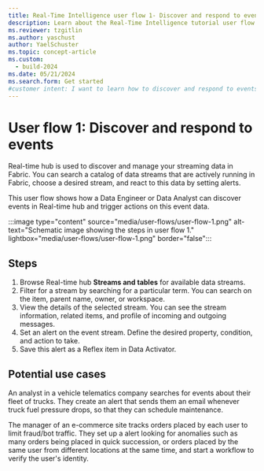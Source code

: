 ```yaml
---
title: Real-Time Intelligence user flow 1- Discover and respond to events
description: Learn about the Real-Time Intelligence tutorial user flow 1 and how to discover and respond to events in Microsoft Fabric.
ms.reviewer: tzgitlin
ms.author: yaschust
author: YaelSchuster
ms.topic: concept-article
ms.custom:
  - build-2024
ms.date: 05/21/2024
ms.search.form: Get started
#customer intent: I want to learn how to discover and respond to events in Real-Time Intelligence.
---
```

# User flow 1: Discover and respond to events

Real-time hub is used to discover and manage your streaming data in Fabric. You can search a catalog of data streams that are actively running in Fabric, choose a desired stream, and react to this data by setting alerts.

This user flow shows how a Data Engineer or Data Analyst can discover events in Real-time hub and trigger actions on this event data.

:::image type="content" source="media/user-flows/user-flow-1.png" alt-text="Schematic image showing the steps in user flow 1."  lightbox="media/user-flows/user-flow-1.png" border="false":::

## Steps

1. Browse Real-time hub **Streams and tables** for available data streams.
1. Filter for a stream by searching for a particular term. You can search on the item, parent name, owner, or workspace.
1. View the details of the selected stream. You can see the stream information, related items, and profile of incoming and outgoing messages.
1. Set an alert on the event stream. Define the desired property, condition, and action to take.
1. Save this alert as a Reflex item in Data Activator.

## Potential use cases

An analyst in a vehicle telematics company searches for events about their fleet of trucks. They create an alert that sends them an email whenever truck fuel pressure drops, so that they can schedule maintenance.

The manager of an e-commerce site tracks orders placed by each user to limit fraud/bot traffic. They set up a alert looking for anomalies such as many orders being placed in quick succession, or orders placed by the same user from different locations at the same time, and start a workflow to verify the user's identity.

